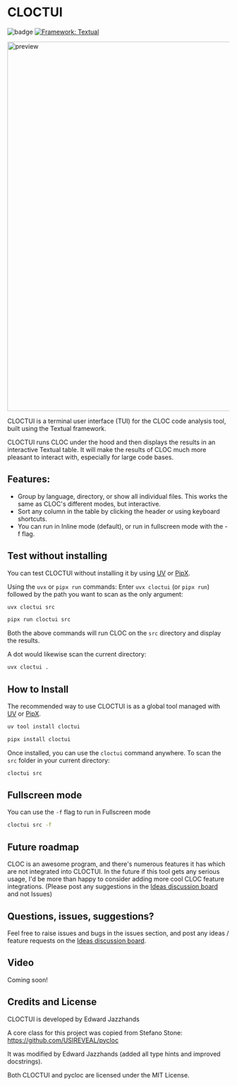 # CLOCTUI

![badge](https://img.shields.io/badge/license-MIT-blue?)
[![Framework: Textual](https://img.shields.io/badge/framework-Textual-5967FF?logo=python)](https://www.textualize.io/)

<img width="1496" height="838" alt="preview" src="https://github.com/user-attachments/assets/9794bfe9-df5a-479f-8ced-9c316c19dfd9" />

CLOCTUI is a terminal user interface (TUI) for the CLOC code analysis tool, built using the Textual framework.

CLOCTUI runs CLOC under the hood and then displays the results in an interactive Textual table. It will make the results of CLOC much more pleasant to interact with, especially for large code bases.

## Features:

- Group by language, directory, or show all individual files. This works the same as CLOC's different modes, but interactive.
- Sort any column in the table by clicking the header or using keyboard shortcuts.
- You can run in Inline mode (default), or run in fullscreen mode with the -f flag.

## Test without installing

You can test CLOCTUI without installing it by using [UV](https://docs.astral.sh/uv/) or [PipX](https://pipx.pypa.io/stable/).

Using the `uvx` or `pipx run` commands:
Enter `uvx cloctui` (or `pipx run`) followed by the path you want to scan as the only argument:

```sh
uvx cloctui src
```

```sh
pipx run cloctui src
```

Both the above commands will run CLOC on the `src` directory and display the results.

A dot would likewise scan the current directory:

```sh
uvx cloctui .
```

## How to Install

The recommended way to use CLOCTUI is as a global tool managed with [UV](https://docs.astral.sh/uv/) or [PipX](https://pipx.pypa.io/stable/).

```sh
uv tool install cloctui
```

```sh
pipx install cloctui
```

Once installed, you can use the `cloctui` command anywhere. To scan the `src` folder in your current directory:

```sh
cloctui src
```

## Fullscreen mode

You can use the `-f` flag to run in Fullscreen mode

```sh
cloctui src -f
```

## Future roadmap

CLOC is an awesome program, and there's numerous features it has which are not integrated into CLOCTUI. In the future if this tool gets any serious usage, I'd be more than happy to consider adding more cool CLOC feature integrations. (Please post any suggestions in the [Ideas discussion board](https://github.com/edward-jazzhands/cloctui/discussions) and not Issues)

## Questions, issues, suggestions?

Feel free to raise issues and bugs in the issues section, and post any ideas / feature requests on the [Ideas discussion board](https://github.com/edward-jazzhands/cloctui/discussions).

## Video

Coming soon!

## Credits and License

CLOCTUI is developed by Edward Jazzhands

A core class for this project was copied from Stefano Stone:
https://github.com/USIREVEAL/pycloc

It was modified by Edward Jazzhands (added all type hints and improved docstrings).

Both CLOCTUI and pycloc are licensed under the MIT License.
